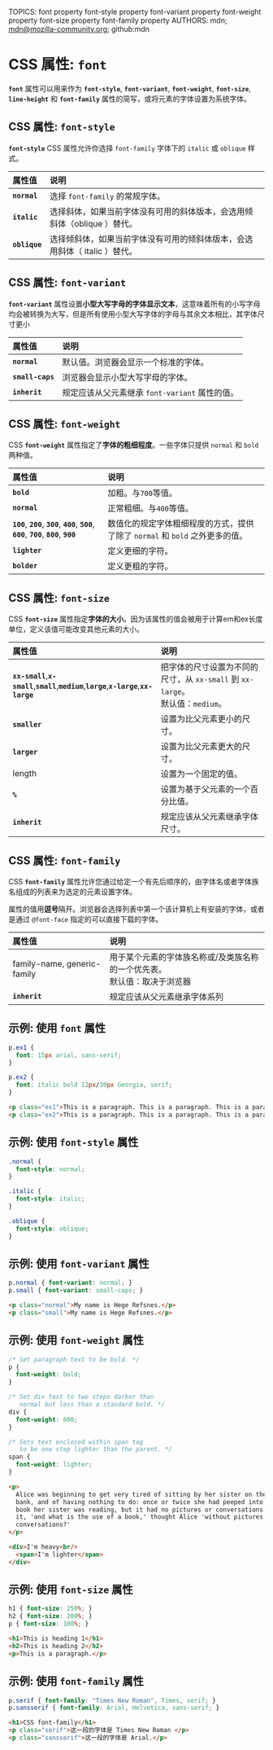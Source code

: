 TOPICS: font property
        font-style property
        font-variant property
        font-weight property
        font-size property
        font-family property
AUTHORS: mdn; mdn@mozilla-community.org; github:mdn

# CSS 属性: `font`

**`font`** 属性可以用来作为 **`font-style`**, **`font-variant`**, **`font-weight`**, **`font-size`**, **`line-height`**
和 **`font-family`** 属性的简写，或将元素的字体设置为系统字体。

## CSS 属性: `font-style`

**`font-style`** CSS 属性允许你选择 `font-family` 字体下的 `italic` 或 `oblique` 样式。

| 属性值 | 说明 |
| :--- | :--- |
| **`normal`** | 选择 `font-family` 的常规字体。|
| **`italic`** | 选择斜体，如果当前字体没有可用的斜体版本，会选用倾斜体（oblique ）替代。|
| **`oblique`** | 选择倾斜体，如果当前字体没有可用的倾斜体版本，会选用斜体（ italic ）替代。|

## CSS 属性: `font-variant`

**`font-variant`** 属性设置**小型大写字母的字体显示文本**，这意味着所有的小写字母均会被转换为大写，但是所有使用小型大写字体的字母与其余文本相比，其字体尺寸更小

| 属性值 | 说明 |
| :--- | :--- |
| **`normal`** | 默认值。浏览器会显示一个标准的字体。|
| **`small-caps`** | 浏览器会显示小型大写字母的字体。|
| **`inherit`** | 规定应该从父元素继承 `font-variant` 属性的值。|

## CSS 属性: `font-weight`

CSS **`font-weight`** 属性指定了**字体的粗细程度**。一些字体只提供 `normal` 和 `bold` 两种值。

| 属性值 | 说明 |
| :--- | :--- |
| **`bold`** | 加粗。与`700`等值。|
| **`normal`** | 正常粗细。与`400`等值。|
| **`100`**, **`200`**, **`300`**, **`400`**, **`500`**, **`600`**, **`700`**, **`800`**, **`900`** | 数值化的规定字体粗细程度的方式，提供了除了 `normal` 和 `bold` 之外更多的值。|
| **`lighter`** | 定义更细的字符。|
| **`bolder`** | 定义更粗的字符。|

## CSS 属性: `font-size`

CSS **`font-size`** 属性指定**字体的大小**。因为该属性的值会被用于计算em和ex长度单位，定义该值可能改变其他元素的大小。

| 属性值 | 说明 |
| :--- | :--- |
| **`xx-small`**,**`x-small`**,**`small`**,**`medium`**,**`large`**,**`x-large`**,**`xx-large`** | 把字体的尺寸设置为不同的尺寸，从 `xx-small` 到 `xx-large`。<br>默认值：`medium`。|
| **`smaller`** | 设置为比父元素更小的尺寸。|
| **`larger`** | 设置为比父元素更大的尺寸。|
| length | 设置为一个固定的值。|
| **`%`** | 设置为基于父元素的一个百分比值。|
| **`inherit`** | 规定应该从父元素继承字体尺寸。|

## CSS 属性: `font-family`

CSS **`font-family`** 属性允许您通过给定一个有先后顺序的，由字体名或者字体族名组成的列表来为选定的元素设置字体。

属性的值用**逗号**隔开。浏览器会选择列表中第一个该计算机上有安装的字体，或者是通过 `@font-face` 指定的可以直接下载的字体。

| 属性值 | 说明 |
| :--- | :--- |
| family-name, generic-family | 用于某个元素的字体族名称或/及类族名称的一个优先表。<br>默认值：取决于浏览器 |
| **`inherit`** | 规定应该从父元素继承字体系列 |

## 示例: 使用 `font` 属性

```css
p.ex1 {
  font: 15px arial, sans-serif;
}

p.ex2 {
  font: italic bold 12px/30px Georgia, serif;
}
```

```html
<p class="ex1">This is a paragraph. This is a paragraph. This is a paragraph. This is a paragraph. This is a paragraph. This is a paragraph. This is a paragraph. This is a paragraph.</p>
<p class="ex2">This is a paragraph. This is a paragraph. This is a paragraph. This is a paragraph. This is a paragraph. This is a paragraph. This is a paragraph. This is a paragraph.</p>
```

## 示例: 使用 `font-style` 属性

```css
.normal {
  font-style: normal;
}

.italic {
  font-style: italic;
}

.oblique {
  font-style: oblique;
}
```

## 示例: 使用 `font-variant` 属性

```css
p.normal { font-variant: normal; }
p.small { font-variant: small-caps; }
```

```html
<p class="normal">My name is Hege Refsnes.</p>
<p class="small">My name is Hege Refsnes.</p>
```

## 示例: 使用 `font-weight` 属性

```css
/* Set paragraph text to be bold. */
p {
  font-weight: bold;
}

/* Set div text to two steps darker than
   normal but less than a standard bold. */
div {
  font-weight: 600;
}

/* Sets text enclosed within span tag
   to be one step lighter than the parent. */
span {
  font-weight: lighter;
}
```

```html
<p>
  Alice was beginning to get very tired of sitting by her sister on the
  bank, and of having nothing to do: once or twice she had peeped into the
  book her sister was reading, but it had no pictures or conversations in
  it, 'and what is the use of a book,' thought Alice 'without pictures or
  conversations?'
</p>

<div>I'm heavy<br/>
  <span>I'm lighter</span>
</div>
```

## 示例: 使用 `font-size` 属性

```css
h1 { font-size: 250%; }
h2 { font-size: 200%; }
p { font-size: 100%; }
```

```html
<h1>This is heading 1</h1>
<h2>This is heading 2</h2>
<p>This is a paragraph.</p>
```

## 示例: 使用 `font-family` 属性

```css
p.serif { font-family: "Times New Roman", Times, serif; }
p.sansserif { font-family: Arial, Helvetica, sans-serif; }
```

```html
<h1>CSS font-family</h1>
<p class="serif">这一段的字体是 Times New Roman </p>
<p class="sansserif">这一段的字体是 Arial.</p>
```
